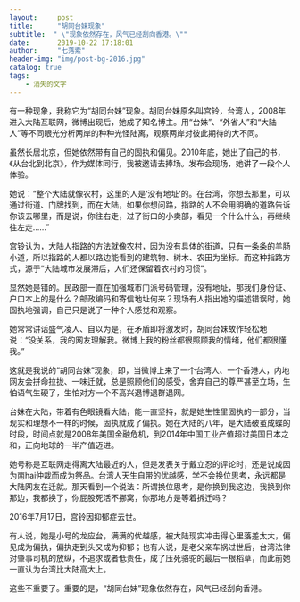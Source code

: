 ```yaml
---
layout:     post
title:      "胡同台妹现象"
subtitle:  " \"现象依然存在，风气已经刮向香港。\""
date:       2019-10-22 17:18:01
author:     "七落索"
header-img: "img/post-bg-2016.jpg"
catalog: true
tags:
    - 消失的文字
---
```



<p id = "build"></p>
有一种现象，我称它为“胡同台妹”现象。胡同台妹原名叫宫铃，台湾人，2008年进入大陆互联网，微博出现后，她成了知名博主。用“台妹”、“外省人”和“大陆人”等不同眼光分析两岸的种种光怪陆离，观察两岸对彼此期待的大不同。  

虽然长居北京，但她依然带有自己的固执和偏见。2010年底，她出了自己的书，《从台北到北京》，作为媒体同行，我被邀请去捧场。发布会现场，她讲了一段个人体验。

她说：“整个大陆就像农村，这里的人是‘没有地址’的。在台湾，你想去那里，可以通过街道、门牌找到，而在大陆，如果你想问路，指路的人不会用明确的道路告诉你该去哪里，而是说，你往右走，过了街口的小卖部，看见一个什么什么，再继续往左走……”

宫铃认为，大陆人指路的方法就像农村，因为没有具体的街道，只有一条条的羊肠小道，所以指路的人都以路边能看到的建筑物、树木、农田为坐标。而这种指路方式，源于“大陆城市发展滞后，人们还保留着农村的习惯”。

显然她是错的。民政部一直在加强城市门派号码管理，没有地址，那我们身份证、户口本上的是什么？邮政编码和寄信地址何来？现场有人指出她的描述错误时，她固执地强调，自己只是说了一种个人感觉和观察。

她常常讲话盛气凌人、自以为是，在矛盾即将激发时，胡同台妹故作轻松地说：“没关系，我的网友理解我。微博上我的粉丝都很照顾我的情绪，他们都很懂我。”

这就是我说的“胡同台妹”现象，即，当微博上来了一个台湾人、一个香港人，内地网友会拼命拉拢、一味迁就，总是照顾他们的感受，舍弃自己的尊严甚至立场，生怕语气生硬了，生怕对方一个不高兴退博退群退网。

台妹在大陆，带着有色眼镜看大陆，能一直坚持，就是她生性里固执的一部分，当现实和理想不一样的时候，固执就成了偏执。她在大陆的八年，是大陆破茧成蝶的时段，时间点就是2008年美国金融危机，到2014年中国工业产值超过美国日本之和，正向地球的一半产值迈进。

她号称是互联网走得离大陆最近的人，但是发表关于戴立忍的评论时，还是说成因为南hai仲裁而成为祭品。台湾人天生自带的优越感，学不会换位思考，永远都是大陆网友在迁就。那天看到一个说法：所谓换位思考，是你换到我这边，我换到你那边，我都换了，你屁股死活不挪窝，你那地方是等着拆迁吗？

2016年7月17日，宫铃因抑郁症去世。

有人说，她是小号的龙应台，满满的优越感，被大陆现实冲击得心里落差太大，偏见成为偏执，偏执走到头又成为抑郁；也有人说，是老父亲车祸过世后，台湾法律对肇事司机的放纵，不追求或者低责任，成了压死骆驼的最后一根稻草，而此前她一直认为台湾比大陆高大上。

这些不重要了。重要的是，“胡同台妹”现象依然存在，风气已经刮向香港。
